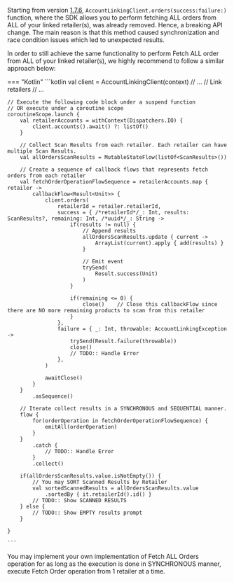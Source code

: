 Starting from version [1.7.6](https://github.com/windfall-labs/windfall-android-sdk/releases/tag/1.7.6), `AccountLinkingClient.orders(success:failure:)` function, where the SDK allows you to perform fetching ALL orders from ALL of your linked retailer(s), was already removed. Hence, a breaking API change. The main reason is that this method caused synchronization and race condition issues which led to unexpected results.

In order to still achieve the same functionality to perform Fetch ALL order from ALL of your linked retailer(s), we highly recommend to follow a similar approach below:

=== "Kotlin"
    ```kotlin
    val client = AccountLinkingClient(context)
    // ...
    // Link retailers
    // ...

    // Execute the following code block under a suspend function
    // OR execute under a coroutine scope
    coroutineScope.launch {
        val retailerAccounts = withContext(Dispatchers.IO) {
            client.accounts().await() ?: listOf()
        }

        // Collect Scan Results from each retailer. Each retailer can have multiple Scan Results.
        val allOrdersScanResults = MutableStateFlow(listOf<ScanResults>())

        // Create a sequence of callback flows that represents fetch orders from each retailer
        val fetchOrderOperationFlowSequence = retailerAccounts.map { retailer ->
            callbackFlow<Result<Unit>> {
                client.orders(
                    retailerId = retailer.retailerId,
                    success = { /*retailerId*/_: Int, results: ScanResults?, remaining: Int, /*uuid*/_: String ->
                        if(results != null) {
                            // Append results
                            allOrdersScanResults.update { current ->
                                ArrayList(current).apply { add(results) }
                            }

                            // Emit event
                            trySend(
                                Result.success(Unit)
                            )
                        }

                        if(remaining <= 0) {
                            close()    // Close this callbackFlow since there are NO more remaining products to scan from this retailer
                        }
                    },
                    failure = { _: Int, throwable: AccountLinkingException ->
                        trySend(Result.failure(throwable))
                        close()
                        // TODO:: Handle Error
                    },
                )

                awaitClose()
            }
        }
            .asSequence()

        // Iterate collect results in a SYNCHRONOUS and SEQUENTIAL manner.
        flow {
            for(orderOperation in fetchOrderOperationFlowSequence) {
                emitAll(orderOperation)
            }
        }
            .catch {
                // TODO:: Handle Error
            }
            .collect()

        if(allOrdersScanResults.value.isNotEmpty()) {
            // You may SORT Scanned Results by Retailer
            val sortedScannedResults = allOrdersScanResults.value
                .sortedBy { it.retailerId().id() }
            // TODO:: Show SCANNED RESULTS
        } else {
            // TODO:: Show EMPTY results prompt
        }

    }

    ```

You may implement your own implementation of Fetch ALL Orders operation for as long as the execution is done in SYNCHRONOUS manner, execute Fetch Order operation from 1 retailer at a time.
